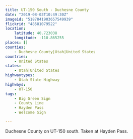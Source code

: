 ```yaml
---
title: UT-150 South - Duchesne County
date: "2019-08-03T10:49:30Z"
imageid: "5187841903657549939"
flickrid: "48581079522"
location:
    latitude: 40.723038
    longitude: -110.865255
places: []
counties:
    - Duchesne County|Utah|United States
countries:
    - United States
states:
    - Utah|United States
highwaytypes:
    - Utah State Highway
highways:
    - UT-150
tags:
    - Big Green Sign
    - County Line
    - Hayden Pass
    - Welcome Sign

---
```

Duchesne County on UT-150 south.  Taken at Hayden Pass.